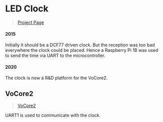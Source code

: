 # LED Clock
> [Project Page](https://oblaser.ch/projekte/led-uhr/)

#### 2015
Initially it should be a DCF77 driven clock. But the reception was too bad everywhere
the clock could be placed. Hence a Raspberry Pi 1B was used to send the time via UART
to the microcontroller.

#### 2020
The clock is now a R&D platform for the VoCore2.

## VoCore2
> [VoCore2](https://vocore.io/v2.html)

UART1 is used to communicate with the clock.
